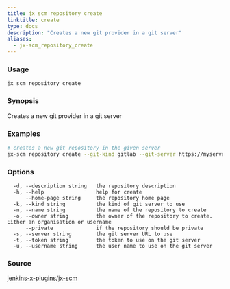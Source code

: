 ```yaml
---
title: jx scm repository create
linktitle: create
type: docs
description: "Creates a new git provider in a git server"
aliases:
  - jx-scm_repository_create
---
```


### Usage

```
jx scm repository create
```

### Synopsis

Creates a new git provider in a git server

### Examples

  ```bash
  # creates a new git repository in the given server
  jx-scm repository create --git-kind gitlab --git-server https://myserver.com --owner myuser --name myrepo%!(EXTRA string=jx-scm)

  ```
### Options

```
  -d, --description string   the repository description
  -h, --help                 help for create
      --home-page string     the repository home page
  -k, --kind string          the kind of git server to use
  -n, --name string          the name of the repository to create
  -o, --owner string         the owner of the repository to create. Either an organisation or username
      --private              if the repository should be private
  -s, --server string        the git server URL to use
  -t, --token string         the token to use on the git server
  -u, --username string      the user name to use on the git server
```



### Source

[jenkins-x-plugins/jx-scm](https://github.com/jenkins-x-plugins/jx-scm)
